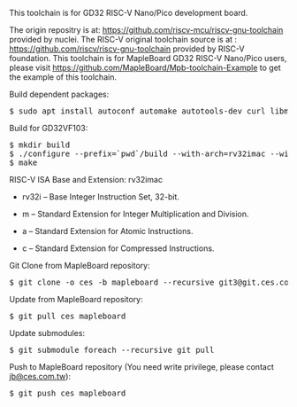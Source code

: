 This toolchain is for GD32 RISC-V Nano/Pico development board.

The origin repositry is at: https://github.com/riscv-mcu/riscv-gnu-toolchain provided by nuclei.
The RISC-V original toolchain source is at : https://github.com/riscv/riscv-gnu-toolchain provided by RISC-V foundation.
This toolchain is for MapleBoard GD32 RISC-V Nano/Pico users, please visit https://github.com/MapleBoard/Mpb-toolchain-Example
to get the example of this toolchain.

Build dependent packages:  
<pre>
$ sudo apt install autoconf automake autotools-dev curl libmpc-dev libmpfr-dev libgmp-dev gawk build-essential bison flex texinfo gperf libtool patchutils bc zlib1g-dev libexpat-dev
</pre>

Build for GD32VF103:  

<pre>
$ mkdir build
$ ./configure --prefix=`pwd`/build --with-arch=rv32imac --with-abi=ilp32
$ make
</pre>

RISC-V ISA Base and Extension: rv32imac  

* rv32i – Base Integer Instruction Set, 32-bit.  

* m – Standard Extension for Integer Multiplication and Division.  

* a – Standard Extension for Atomic Instructions.  

* c – Standard Extension for Compressed Instructions.  

Git Clone from MapleBoard repository:  

<pre>
$ git clone -o ces -b mapleboard --recursive git3@git.ces.com.tw:/git/riscv-gnu-toolchain.git
</pre>

Update from MapleBoard repository:  

<pre>
$ git pull ces mapleboard
</pre>

Update submodules:  

<pre>
$ git submodule foreach --recursive git pull  
</pre>

Push to MapleBoard repository (You need write privilege, please contact jb@ces.com.tw):  

<pre>
$ git push ces mapleboard 
</pre>
